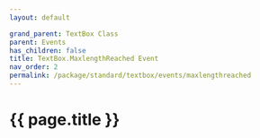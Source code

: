 ```yaml
---
layout: default

grand_parent: TextBox Class
parent: Events
has_children: false
title: TextBox.MaxlengthReached Event
nav_order: 2
permalink: /package/standard/textbox/events/maxlengthreached
---
```

# {{ page.title }}
